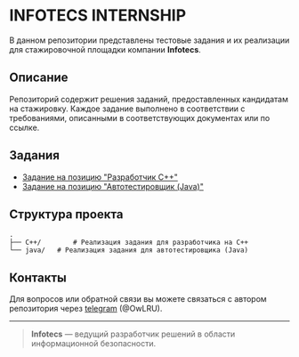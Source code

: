 # INFOTECS INTERNSHIP

В данном репозитории представлены тестовые задания и их реализации для стажировочной площадки компании **Infotecs**.

## Описание

Репозиторий содержит решения заданий, предоставленных кандидатам на стажировку. Каждое задание выполнено в соответствии с требованиями, описанными в соответствующих документах или по ссылке.

## Задания

- [Задание на позицию "Разработчик C++"](https://github.com/OwLRUS/infotecs_internship/C%2B%2B)
- [Задание на позицию "Автотестировщик (Java)"](https://github.com/OwLRUS/infotecs_internship/java)

## Структура проекта

```
.
├── C++/        # Реализация задания для разработчика на C++
└── java/   # Реализация задания для автотестировщика (Java)
```

## Контакты

Для вопросов или обратной связи вы можете связаться с автором репозитория через [telegram](https://t.me/OwLRU) (@OwLRU).

---

> **Infotecs** — ведущий разработчик решений в области информационной безопасности.
